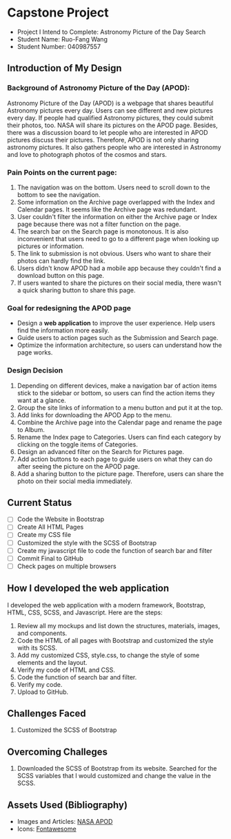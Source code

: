 # Capstone Project

- Project I Intend to Complete: Astronomy Picture of the Day Search
- Student Name: Ruo-Fang Wang
- Student Number: 040987557

## Introduction of My Design

### Background of Astronomy Picture of the Day (APOD):
Astronomy Picture of the Day (APOD) is a webpage that shares beautiful Astronomy pictures every day. Users can see different and new pictures every day. If people had qualified Astronomy pictures, they could submit their photos, too. NASA will share its pictures on the APOD page. Besides, there was a discussion board to let people who are interested in APOD pictures discuss their pictures. Therefore, APOD is not only sharing astronomy pictures. It also gathers people who are interested in Astronomy and love to photograph photos of the cosmos and stars.

### Pain Points on the current page:
1. The navigation was on the bottom. Users need to scroll down to the bottom to see the navigation.
2. Some information on the Archive page overlapped with the Index and Calendar pages. It seems like the Archive page was redundant.
3. User couldn't filter the information on either the Archive page or Index page because there was not a filter function on the page.
4. The search bar on the Search page is monotonous. It is also inconvenient that users need to go to a different page when looking up pictures or information.
5. The link to submission is not obvious. Users who want to share their photos can hardly find the link.
6. Users didn't know APOD had a mobile app because they couldn't find a download button on this page.
7. If users wanted to share the pictures on their social media, there wasn't a quick sharing button to share this page. 

### Goal for redesigning the APOD page
* Design a **web application** to improve the user experience. Help users find the information more easily.
* Guide users to action pages such as the Submission and Search page.
* Optimize the information architecture, so users can understand how the page works.

### Design Decision
1. Depending on different devices, make a navigation bar of action items stick to the sidebar or bottom, so users can find the action items they want at a glance.
2. Group the site links of information to a menu button and put it at the top.
3. Add links for downloading the APOD App to the menu.
4. Combine the Archive page into the Calendar page and rename the page to Album.
5. Rename the Index page to Categories. Users can find each category by clicking on the toggle items of Categories.
6. Design an advanced filter on the Search for Pictures page. 
7. Add action buttons to each page to guide users on what they can do after seeing the picture on the APOD page.
8. Add a sharing button to the picture page. Therefore, users can share the photo on their social media immediately.

## Current Status
- [ ] Code the Website in Bootstrap
- [ ] Create All HTML Pages
- [ ] Create my CSS file
- [ ] Customized the style with the SCSS of Bootstrap
- [ ] Create my javascript file to code the function of search bar and filter
- [ ] Commit Final to GitHub
- [ ] Check pages on multiple browsers

## How I developed the web application
I developed the web application with a modern framework, Bootstrap, HTML, CSS, SCSS, and Javascript. Here are the steps:

1. Review all my mockups and list down the structures, materials, images, and components.
2. Code the HTML of all pages with Bootstrap and customized the style with its SCSS.
3. Add my customized CSS, style.css, to change the style of some elements and the layout.
4. Verify my code of HTML and CSS.
5. Code the function of search bar and filter.
6. Verify my code.
7. Upload to GitHub.

## Challenges Faced
1. Customized the SCSS of Bootstrap

## Overcoming Challeges
1. Downloaded the SCSS of Bootstrap from its website. Searched for the SCSS variables that I would customized and change the value in the SCSS.

## Assets Used (Bibliography)
- Images and Articles: <a href="https://apod.nasa.gov/apod/astropix.html">NASA APOD</a>
- Icons: <a href="https://fontawesome.com/">Fontawesome</a>